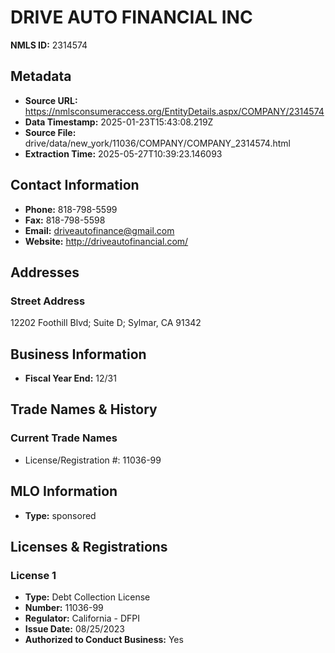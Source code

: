 # DRIVE AUTO FINANCIAL INC

**NMLS ID:** 2314574

## Metadata
- **Source URL:** https://nmlsconsumeraccess.org/EntityDetails.aspx/COMPANY/2314574
- **Data Timestamp:** 2025-01-23T15:43:08.219Z
- **Source File:** drive/data/new_york/11036/COMPANY/COMPANY_2314574.html
- **Extraction Time:** 2025-05-27T10:39:23.146093

## Contact Information
- **Phone:** 818-798-5599
- **Fax:** 818-798-5598
- **Email:** driveautofinance@gmail.com
- **Website:** http://driveautofinancial.com/

## Addresses
### Street Address
12202 Foothill Blvd; Suite D; Sylmar, CA 91342

## Business Information
- **Fiscal Year End:** 12/31

## Trade Names & History
### Current Trade Names
- License/Registration #: 11036-99

## MLO Information
- **Type:** sponsored

## Licenses & Registrations

### License 1
- **Type:** Debt Collection License
- **Number:** 11036-99
- **Regulator:** California - DFPI
- **Issue Date:** 08/25/2023
- **Authorized to Conduct Business:** Yes
